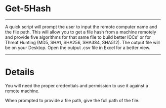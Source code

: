 # Get-5Hash
-------------------------------------
A quick script will prompt the user to input the remote computer name and the file path. This will allow you to get a file hash from a machine remotely and 
provide five algorithms for that same file to build better IOCs' or for Threat Hunting (MD5, SHA1, SHA256, SHA384, SHA512). The output file will be on your 
Desktop. Open the output .csv file in Excel for a better view.

--------------------------------------
# Details

You will need the proper credentials and permission to use it against a remote machine. 

When prompted to provide a file path, give the full path of the file.
